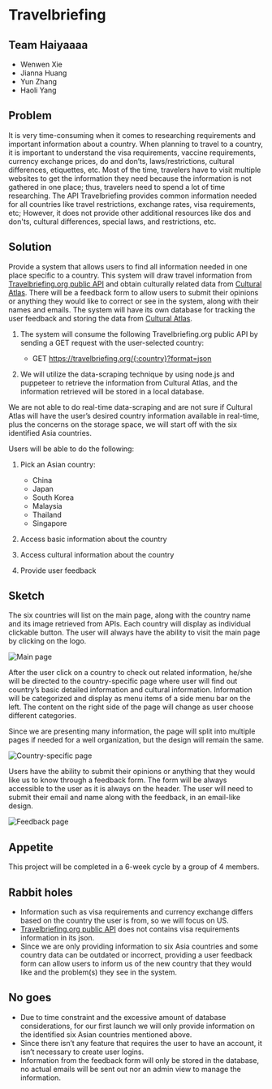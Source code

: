 # Travelbriefing

## Team Haiyaaaa

* Wenwen Xie
* Jianna Huang
* Yun Zhang
* Haoli Yang

## Problem

It is very time-consuming when it comes to researching requirements and important information about a country. When planning to travel to a country, it is important to understand the visa requirements, vaccine requirements, currency exchange prices, do and don’ts, laws/restrictions, cultural differences, etiquettes, etc. Most of the time, travelers have to visit multiple websites to get the information they need because the information is not gathered in one place; thus, travelers need to spend a lot of time researching. The API Travelbriefing provides common information needed for all countries like travel restrictions, exchange rates, visa requirements, etc; However, it does not provide other additional resources like dos and don'ts, cultural differences, special laws, and restrictions, etc.

## Solution

Provide a system that allows users to find all information needed in one place specific to a country. This system will draw travel information from [Travelbriefing.org public API](https://travelbriefing.org/api) and obtain culturally related data from [Cultural Atlas](https://culturalatlas.sbs.com.au/). There will be a feedback form to allow users to submit their opinions or anything they would like to correct or see in the system, along with their names and emails. The system will have its own database for tracking the user feedback and storing the data from [Cultural Atlas](https://culturalatlas.sbs.com.au/).

1. The system will consume the following Travelbriefing.org public API by sending a GET request with the user-selected country:
    * GET https://travelbriefing.org/{:country}?format=json

2. We will utilize the data-scraping technique by using node.js and puppeteer to retrieve the information from Cultural Atlas, and the information retrieved will be stored in a local database.

We are not able to do real-time data-scraping and are not sure if Cultural Atlas will have the user’s desired country information available in real-time, plus the concerns on the storage space, we will start off with the six identified Asia countries.

Users will be able to do the following:

1. Pick an Asian country:
    * China
    * Japan
    * South Korea
    * Malaysia
    * Thailand
    * Singapore

2. Access basic information about the country

3. Access cultural information about the country

4. Provide user feedback

## Sketch

The six countries will list on the main page, along with the country name and its image retrieved from APIs. Each country will display as individual clickable button. The user will always have the ability to visit the main page by clicking on the logo.

![Main page](https://user-images.githubusercontent.com/25678885/107431641-583ab280-6aec-11eb-9423-f13d0bb117f4.jpg)


After the user click on a country to check out related information, he/she will be directed to the country-specific page where user will find out country’s basic detailed information and cultural information. Information will be categorized and display as menu items of a side menu bar on the left. The content on the right side of the page will change as user choose different categories.

Since we are presenting many information, the page will split into multiple pages if needed for a well organization, but the design will remain the same.

![Country-specific page](https://user-images.githubusercontent.com/25678885/107431645-58d34900-6aec-11eb-8d62-3264cd49ad60.jpg)


Users have the ability to submit their opinions or anything that they would like us to know through a feedback form. The form will be always accessible to the user as it is always on the header. The user will need to submit their email and name along with the feedback, in an email-like design.

![Feedback page](https://user-images.githubusercontent.com/25678885/107431646-58d34900-6aec-11eb-9112-f4350dcec7ff.jpg)


## Appetite

This project will be completed in a 6-week cycle by a group of 4 members.

## Rabbit holes

* Information such as visa requirements and currency exchange differs based on the country the user is from, so we will focus on US.
* [Travelbriefing.org public API](https://travelbriefing.org/api) does not contains visa requirements information in its json.
* Since we are only providing information to six Asia countries and some country data can be outdated or incorrect, providing a user feedback form can allow users to inform us of the new country that they would like and the problem(s) they see in the system.


## No goes

* Due to time constraint and the excessive amount of database considerations, for our first launch we will only provide information on the identified six Asian countries mentioned above.
* Since there isn’t any feature that requires the user to have an account, it isn’t necessary to create user logins.
* Information from the feedback form will only be stored in the database, no actual emails will be sent out nor an admin view to manage the information.
